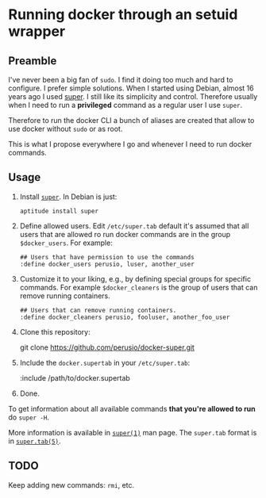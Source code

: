 # Running docker through an setuid wrapper

## Preamble

I've never been a big fan of `sudo`. I find it doing too much and hard
to configure. I prefer simple solutions. When I started using Debian,
almost 16 years ago I used
[super](http://www.ucolick.org/~will/RUE/super/README). I still like
its simplicity and control. Therefore usually when I need to run a
**privileged** command as a regular user I use `super`.

Therefore to run the docker CLI a bunch of aliases are created that
allow to use docker without `sudo` or as root.

This is what I propose everywhere I go and whenever I need to run
docker commands.

## Usage

 1. Install
    [`super`](http://www.ucolick.org/~will/RUE/super/README). In
    Debian is just:
    
        aptitude install super
 2. Define allowed users. Edit `/etc/super.tab` default it's assumed
    that all users that are allowed ro run docker commands are in the
    group `$docker_users`. For example:

        ## Users that have permission to use the commands
        :define docker_users perusio, luser, another_user

 3. Customize it to your liking, e.g., by defining special groups for
    specific commands. For example `$docker_cleaners` is the group of
    users that can remove running containers.

        ## Users that can remove running containers.
        :define docker_cleaners perusio, fooluser, another_foo_user

  4. Clone this repository:
     
        git clone https://github.com/perusio/docker-super.git

  5. Include the `docker.supertab` in your `/etc/super.tab`:

        :include /path/to/docker.supertab
  6. Done.

To get information about all available commands **that you're allowed
to run** do `super -H`.

More information is available in
[`super(1)`](http://www.ucolick.org/~will/RUE/super/super.1.html) man
page. The `super.tab` format is in [`super.tab(5)`](http://www.ucolick.org/~will/RUE/super/super.5.html).

## TODO

Keep adding new commands: `rmi`, etc.
